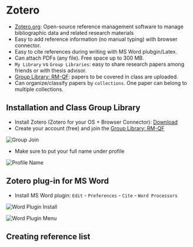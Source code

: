 # Zotero
* [Zotero.org](https://www.zotero.org): Open-source reference management software to manage bibliographic data and related research materials
* Easy to add reference information (no manual typing) with browser connector.
* Easy to cite references during writing with MS Word plubgin/Latex.
* Can attach PDFs (any file). Free space up to 300 MB. 
* `My Library` vs `Group Libraries`: easy to share research papers among friends or with thesis advisor.
* [Group Library: RM-QF](https://www.zotero.org/groups/2363301/phbs-rm-qf): papers to be covered in class are uploaded.
* Can organize/classify papers by `collections`. One paper can belong to multiple collections.

## Installation and Class Group Library
* Install Zotero (Zotero for your OS + Browser Connector): [Download](https://www.zotero.org/download/)
* Create your account (free) and join the [Group Library: RM-QF](https://www.zotero.org/groups/2363301/phbs-rm-qf)

![Group Join](../images/Group-Join.JPG)

* Make sure to put your full name under profile

![Profile Name](../images/Profile-Name.PNG)

## Zotero plug-in for MS Word
* Install MS Word plugin: `Edit` - `Preferences` - `Cite` - `Word Processors`

![Word Plugin Install](../images/msword_plugin.png)

![Word Plugin Menu](../images/msword_menu.PNG)

## Creating reference list

